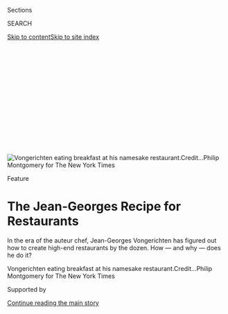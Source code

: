<div id="app">

<div>

<div>

<div>

<div class="NYTAppHideMasthead css-ikk3s8 e1suatyy0">

<div class="section css-133zg39 e1suatyy2">

<div class="css-eph4ug er09x8g0">

<div class="css-6n7j50">

</div>

<span class="css-1dv1kvn">Sections</span>

<div class="css-10488qs">

<span class="css-1dv1kvn">SEARCH</span>

</div>

[Skip to content](#site-content)[Skip to site
index](#site-index)

</div>

<div class="css-10698na e1huz5gh0">

</div>

</div>

</div>

</div>

<div data-aria-hidden="false">

<div id="site-content" data-role="main">

<div>

<div class="css-1aor85t" style="opacity:0.000000001;z-index:-1;visibility:hidden">

<div class="css-1hqnpie">

<div class="css-epjblv">

<span class="css-z6pdnw">The Jean-Georges Recipe for
Restaurants</span>

</div>

<div class="css-k008qs">

<div class="css-1iwv8en">

<span class="css-18z7m18"></span>

<div>

<div>

</div>

</div>

</div>

<span class="css-1n6z4y">https://nyti.ms/33GYsAn</span>

<div class="css-1705lsu">

<div class="css-4xjgmj">

<div class="css-4skfbu" data-role="toolbar" data-aria-label="Social Media Share buttons, Save button, and Comments Panel with current comment count" data-testid="share-tools">

  - 
  - 
  - 
  - 
    
    <div class="css-6n7j50">
    
    </div>

  - 
  - 

</div>

</div>

</div>

</div>

</div>

</div>

<div id="NYT_TOP_BANNER_REGION" class="css-11qgg8s">

</div>

<div id="fullBleedHeaderContent">

<div class="css-9fsmc8">

![<span class="css-i48y28 e13ogyst0" data-aria-hidden="true">Vongerichten
eating breakfast at his namesake
restaurant.</span><span class="css-ach9cc e1z0qqy90" itemprop="copyrightHolder"><span class="css-1ly73wi e1tej78p0">Credit...</span><span><span>Philip
Montgomery for The New York
Times</span></span></span>](https://static01.graylady3jvrrxbe.onion/images/2019/10/20/magazine/20mag-Jean-Georges-image1/20mag-Jean-Georges-image1-articleLarge.jpg?quality=75&auto=webp&disable=upscale)

</div>

<div class="css-1pumfk">

Feature

<div class="css-1vkm6nb ehdk2mb0">

# The Jean-Georges Recipe for Restaurants

</div>

In the era of the auteur chef, Jean-Georges Vongerichten has figured out
how to create high-end restaurants by the dozen. How — and why — does he
do it?

</div>

<div class="css-nwzfg5 e1gnum310">

<span class="css-1f9pvn2 magazine">Vongerichten eating breakfast at his
namesake
restaurant.</span><span class="css-ach9cc e1z0qqy90" itemprop="copyrightHolder"><span class="css-1ly73wi e1tej78p0">Credit...</span><span><span>Philip
Montgomery for The New York Times</span></span></span>

</div>

<div id="sponsor-wrapper" class="css-1hyfx7x">

<div id="sponsor-slug" class="css-19vbshk">

Supported by

</div>

[Continue reading the main
story](#after-sponsor)

<div id="sponsor" class="ad sponsor-wrapper" style="text-align:center;height:100%;display:block">

</div>

<div id="after-sponsor">

</div>

</div>

<div class="css-1fl1393 e1gnum311">

<div class="css-18e8msd">

<div class="css-vp77d3 epjyd6m0">

<div class="css-1baulvz">

By <span class="css-1baulvz last-byline" itemprop="name">Christopher
Cox</span>

</div>

</div>

  - Oct. 17,
    2019

  - 
    
    <div class="css-4xjgmj">
    
    <div class="css-d8bdto" data-role="toolbar" data-aria-label="Social Media Share buttons, Save button, and Comments Panel with current comment count" data-testid="share-tools">
    
      - 
      - 
      - 
      - 
        
        <div class="css-6n7j50">
        
        </div>
    
      - 
      - 
    
    </div>
    
    </div>

</div>

</div>

</div>

<div class="section meteredContent css-1r7ky0e" name="articleBody" itemprop="articleBody">

<div class="css-1fanzo5 StoryBodyCompanionColumn">

<div class="css-53u6y8">

**<span class="css-ggqk20 ethc9we0">O</span>**n Monday, May 13,
Jean-Georges Vongerichten got into a car outside his apartment in the
West Village and asked to be taken to the airport. It would have been an
odd time to leave town: The next day he was opening a new restaurant,
the Fulton, in Lower Manhattan, on the waterfront facing Brooklyn. But
Vongerichten wasn’t flying anywhere. He was going to check in on another
restaurant, this one opening on Wednesday, inside the new TWA Hotel at
J.F.K.

Opening two restaurants back to back, on consecutive days, would be
impressive for a Chipotle or an In-N-Out Burger. It’s absolutely
unheard-of for a fine-dining chef like Vongerichten. It also wasn’t part
of the plan. The two openings had been years in the making, both tied up
in larger redevelopment projects that the chef had no control over, so
he could do little but watch as the deadlines slowly converged on each
other: The opening date for the Fulton kept getting pushed back, while
the other, for the Paris Café, didn’t budge. As late as mid-April,
Vongerichten still thought he would have a few days’ buffer between
them, but then that, too, disappeared.

The 62-year-old Vongerichten looked grumpy, or whatever grumpy turns
into when it’s deployed on the face of a man whose default mode is glee.
He squirmed in his seat and kept glancing out the window distractedly.
The developers of the [TWA
Hotel](https://www.nytimes3xbfgragh.onion/2019/07/01/travel/twa-hotel-jfk.html)
had only turned the Paris Café kitchen over to Vongerichten the day
before, which was ridiculously late. At the Fulton, the kitchen was
ready six weeks before opening, and Vongerichten and his team had been
training nonstop since then. The goal for both restaurants was to stage
an opening night that felt like nothing of the sort, as if the
restaurant had been up and running perfectly for months. At this point
it looked as if only the Fulton would make it. “It’s a massive
pressure,” Vongerichten said.

[The
Fulton](https://www.nytimes3xbfgragh.onion/2019/07/30/dining/the-fulton-review-pete-wells-jean-georges.html)
and [the Paris
Café](https://www.nytimes3xbfgragh.onion/2019/05/15/dining/twa-terminal-restaurants-jean-georges-vongerichten.html)
would give Vongerichten 14 restaurants in New York and 38 around the
world. In the time it took to report and write this article, he added
two more, both in the new Four Seasons Hotel in Philadelphia. Four
restaurants in three months — it’s a lot, but 2019 will probably still
be slower than 2017, when he opened seven, in New York, Los Angeles,
Singapore, São Paulo and London. This pace is intentional. “My dream,”
he told me, “would be to open a restaurant a month and then get rid of
it.”

</div>

</div>

<div class="css-1fanzo5 StoryBodyCompanionColumn">

<div class="css-53u6y8">

His friend Eric Ripert, who has spent a career focused on only one
restaurant, [Le
Bernardin](https://www.nytimes3xbfgragh.onion/2012/05/23/dining/reviews/le-bernardin-in-midtown-manhattan.html),
says Vongerichten would be “bored to death” if he was stuck with only
his New York flagship on Central Park,
[Jean-Georges](https://www.nytimes3xbfgragh.onion/2014/04/09/dining/restaurant-review-jean-georges-on-the-upper-west-side.html),
to run. Ripert was equally insistent, however, that Jean-Georges
remained one of the best restaurants in the world, despite his
colleague’s ever-expanding portfolio of commitments. Even his
detractors, those who think the individual restaurants suffer for the
good of the whole, have trouble hiding their wonder at the juggernaut he
has assembled. One critic, in a review of a relatively early addition to
the Vongerichten culinary universe, asked if the chef had perhaps been
cloned. Vongerichten himself credits it all to “the formula,” a set of
procedures that he and his team put in place to make all these openings
run as smoothly as possible.

In the car’s back seat, one member of that team, Daniel Del Vecchio,
executive vice president of Jean-Georges Management, was taking calls
and typing on a laptop. In addition to Del Vecchio, who hardly leaves
Vongerichten’s side, the two most important players for openings are
Gregory Brainin, who leads a sort of commando unit that trains cooks at
Jean-Georges restaurants all over the world, and Lois Freedman, the
president of the company and the only person I saw (regularly) overrule
Vongerichten himself. “We’re a very tight-knit group,” Del Vecchio told
me. “Greg Brainin has been with Jean-Georges, what, almost 20 years. I’m
27 years. Lois is more than 30 years.” All of them started as cooks and
grew into executives as the business grew. They now oversee 5,000
employees in 12 countries. (Facebook, by comparison, had only 3,200
employees when it went public.) Last year, the Jean-Georges group did
$350 million in total sales.

In the car, Vongerichten took a call from his fish supplier, running
through a list of sea creatures that grew increasingly obscure as he
went down it. He and Del Vecchio then talked about the new menus they
were having printed for the Jean-Georges flagship. They had decided to
jettison the à la carte menu and offer only a six- or 10-course tasting,
each in omnivore and vegetarian versions. Vongerichten called it a
“major change,” the biggest move he has made since the restaurant
opened in
1997.

</div>

</div>

<div class="css-79elbk" data-testid="photoviewer-wrapper">

<div class="css-z3e15g" data-testid="photoviewer-wrapper-hidden">

</div>

<div class="css-1a48zt4 ehw59r15" data-testid="photoviewer-children">

![<span class="css-i48y28 e13ogyst0" data-aria-hidden="true">Jean-Georges
Vongerichten walks to work from his home in the West
Village.</span><span class="css-ach9cc e1z0qqy90" itemprop="copyrightHolder"><span class="css-1ly73wi e1tej78p0">Credit...</span><span>Philip
Montgomery for The New York
Times</span></span>](https://static01.graylady3jvrrxbe.onion/images/2019/10/20/magazine/20mag-Jean-Georges-image-02/20mag-Jean-Georges-image-02-articleLarge.jpg?quality=75&auto=webp&disable=upscale)

</div>

</div>

<div class="css-1fanzo5 StoryBodyCompanionColumn">

<div class="css-53u6y8">

The mood in the car changed slightly during this conversation, from
nervous energy to something more pensive. Despite Vongerichten’s
insistence that he values all 38 of his restaurants equally — “they’re
all my babies” — Jean-Georges was still the one that dominated his
imagination, not the firstborn but the doted-upon middle child, the one
who had achieved the greatest success but also required the most care
and attention.

</div>

</div>

<div class="css-1fanzo5 StoryBodyCompanionColumn">

<div class="css-53u6y8">

For the first time since we left the West Village, Vongerichten grew
silent. But then he saw the sign for the TWA Hotel, and he yelped with
happiness. “Look,” he said, “there’s our staff\!” Pressed up against the
second-floor window of the restaurant was a group of about 40 servers
and line cooks. They had just turned on the gas in the kitchen. The
first customers would be arriving in 48 hours.

**To get a sense** of what Vongerichten has built, without quite yet
understanding how he built it, it might help to learn his breakfast
schedule when he’s in New York. He doesn’t cook in his (huge,
immaculate) kitchen at home but rather tours his restaurants. On Monday
he eats at the Mercer, in SoHo; on Tuesday he’s at the Mark, on the
Upper East Side; on Wednesday he’s at
[ABCV](https://www.nytimes3xbfgragh.onion/2017/07/03/dining/abcv-review-vegetables-restaurant-jean-georges-vongerichten.html),
in the Flatiron district; Thursday is the wild card; and Friday it’s
breakfast at Jean-Georges.

What are his 38 restaurants? They don’t feel as if they are part of a
chain — though in a manner of speaking, they are. They aren’t hotel
restaurants, though a small number of them are in hotels. And, with the
exception of Jean-Georges, they aren’t formal dining rooms, though the
service at each exudes some of the stateliness of the highest-end,
black-tie-and-silver-cloche places. They resemble instead a species of
restaurant that has proliferated with the rise of the middle-class
foodie. Precise but not fussy. Lush but not luxe. Expensive but not
meant for expense accounts. A place you might go on a date night, but
before you leave the house, you have to stare at your closet and ask,
“Can I wear jeans?” (The answer is yes.)

Most of the restaurants in this class are one-offs, neighborhood joints
created by culinary-school grads and sous chefs who have reached escape
velocity from whatever kitchens they trained in. These are passion
projects — the realization of a single chef’s vision, now that she
finally gets to run her own shop. The bewildering trick that
Vongerichten and his team have pulled off is to replicate these labors
of love, but at scale.

The result is a group of restaurants that feels more like a commonwealth
of independent states than an evil empire. They are inflected by a
single sensibility — French technique; Asian spices; light, acidic
sauces — but the joy the Jean-Georges team takes in making each place
new is apparent. “That’s the best part: creating a menu, a concept,”
Vongerichten said. “The hardest part is to keep it running for the next
20 years.”

The highlight reel is impressive: potato-and-goat-cheese terrine with
arugula juice at Jojo (Vongerichten, Freedman and Del Vecchio go there
for it every Tuesday); scallops with cauliflower and caper-raisin
emulsion at Jean-Georges (a version of which Brainin and Vongerichten
use to test new chefs during the hiring process); tuna and tapioca
pearls with Thai chiles, Sichuan peppercorns, cinnamon, chipotle and
makrut lime at Spice Market (“We’ve never made food that complicated
again,” Brainin said); wild-mushroom burdock noodles, tempeh and pickles
at ABCV (reflecting Vongerichten’s recent preoccupation with health and
environmental sustainability). The molten-chocolate cake that took over
dessert menus all over the country in the aughts? That was cribbed from
the menu at Lafayette, the first New York restaurant run by
Vongerichten, which he left in
1991.

</div>

</div>

<div class="css-79elbk" data-testid="photoviewer-wrapper">

<div class="css-z3e15g" data-testid="photoviewer-wrapper-hidden">

</div>

<div class="css-1a48zt4 ehw59r15" data-testid="photoviewer-children">

<div class="css-1xdhyk6 erfvjey0">

<span class="css-1ly73wi e1tej78p0">Image</span>

<div class="css-zjzyr8">

<div data-testid="lazyimage-container" style="height:257.77777777777777px">

</div>

</div>

</div>

<span class="css-i48y28 e13ogyst0" data-aria-hidden="true">Vongerichten
in the kitchen of The Fulton on Oct.
4.</span><span class="css-ach9cc e1z0qqy90" itemprop="copyrightHolder"><span class="css-1ly73wi e1tej78p0">Credit...</span><span>Philip
Montgomery for The New York Times</span></span>

</div>

</div>

<div class="css-1fanzo5 StoryBodyCompanionColumn">

<div class="css-53u6y8">

The astounding thing about this system is how consistently it works.
It’s one thing to build something that looks like a neighborhood gem.
It’s another to make it a place that people really want to go, producing
dishes that sway even critics who might otherwise grumble about the
whole towering Jean-Georges edifice. (Pete Wells recently [coined the
term](https://www.nytimes3xbfgragh.onion/2019/04/23/dining/wayan-restaurant-review.html)
“Vongerichtenstein” in a review.) Each new restaurant is instantly a
Best New Restaurant. The achievement might be compared with James
Patterson’s regularly being shortlisted for the National Book Award,
except Patterson in this analogy would also have to write seven books a
year (maybe he already does this), while constantly touring the country
to promote every book he’d ever published.

</div>

</div>

<div class="css-1fanzo5 StoryBodyCompanionColumn">

<div class="css-53u6y8">

This prolificacy has led to some suspicion about his methods. The
metaphors shift from the realm of art to those of the business world:
Vongerichten has built a factory, a franchise, an assembly line. You
might imagine an enterprise of cut-and-paste, from the lighting in the
dining room to the items on the menu. The reality, however, is weirder,
a space where rigidity and a more freewheeling spirit can mix. At the
Fulton, I saw how granular the formula Vongerichten mentioned could get,
but I also saw improvisation right up to the last minute — all to
breathe life into that rare, counterintuitive thing: a neighborhood
restaurant, created by a cast of thousands.

[*\[Read Pete Wells’s review of the
Fulton.\]*](https://www.nytimes3xbfgragh.onion/2019/07/30/dining/the-fulton-review-pete-wells-jean-georges.html)

**The Fulton was** born three years ago, in a board room overlooking New
York Harbor. Its parents were Jean-Georges Management and the Howard
Hughes Corporation, the century-old oil, real estate and aircraft
company that has been redeveloping Manhattan’s South Street Seaport.
Howard Hughes asked Vongerichten to install a restaurant inside Pier 17,
a boxy mall on stilts that they were building over the East River.
Vongerichten had always wanted to open a seafood restaurant, and here
was a space that couldn’t be any closer to the water, steps from the
former Fulton Fish Market. The location determined the concept and the
name.

And, for a while, that’s all he had. Construction dragged on, and
Vongerichten refuses to begin planning a menu until a restaurant’s
design is locked in. Freedman takes the lead during this phase, choosing
everything from the color of the banquettes (sea-foam green) to the
price point of the water glasses (Pure by Pascale Naessens for Serax — a
name only Douglas Adams could love, and just over $7 each wholesale).

Freedman started working for Vongerichten at Lafayette, right out of
cooking school. Then, in 1991, they opened a bistro together called
Jojo. She was all too happy to take over the business side of things and
soon found out she had a knack for it. “I wanted to be able to grow my
fingernails and dress up,” she said. “In the kitchen, both of my arms
all the way up had burn marks.” I asked if she would have guessed she
would eventually be running 38 restaurants. “I didn’t think past Jojo at
the time,” she said. “No one had multiple restaurants. That just wasn’t
what people did back then. Chefs were not expanding.”

Expansion was made possible by a shift in the way that Vongerichten did
business. The early restaurants were owned and operated by the
Jean-Georges group. Most of the new restaurants are management deals.
For a percentage of gross revenue and a percentage of net profit,
Jean-Georges Management designs the restaurant and runs the kitchen, but
a partner owns or leases the space, does payroll, pays vendors and,
ultimately, takes home any profit after the licensing fees are paid.
Today these agreements provide three-quarters of Vongerichten’s total
revenue. (The group’s most profitable restaurant is Prime at the
Bellagio in Las Vegas. It and the Jean-Georges flagship each have
revenues of $25 million a year, though the cost to run the flagship is
much higher.)

At the Fulton, menu planning began in January, once the construction was
far enough along that Vongerichten and Brainin felt comfortable hiring
an executive chef, who would run things day to day. Normally the
Jean-Georges team would promote a sous chef from the flagship to lead
the new venture, like a plant that is propagated through cuttings. But
this time they plucked a young chef named Noah Poses from the Watergate
Hotel, after a trial tasting that impressed Brainin enough that he
didn’t even make Poses audition for Vongerichten himself.

</div>

</div>

<div class="css-79elbk" data-testid="photoviewer-wrapper">

<div class="css-z3e15g" data-testid="photoviewer-wrapper-hidden">

</div>

<div class="css-1a48zt4 ehw59r15" data-testid="photoviewer-children">

<div class="css-1xdhyk6 erfvjey0">

<span class="css-1ly73wi e1tej78p0">Image</span>

<div class="css-zjzyr8">

<div data-testid="lazyimage-container" style="height:580px">

</div>

</div>

</div>

<span class="css-i48y28 e13ogyst0" data-aria-hidden="true">Everything in
a Jean-Georges restaurant is measured to the gram, and deviations are
not
allowed.</span><span class="css-ach9cc e1z0qqy90" itemprop="copyrightHolder"><span class="css-1ly73wi e1tej78p0">Credit...</span><span>Philip
Montgomery for The New York Times</span></span>

</div>

</div>

<div class="css-1fanzo5 StoryBodyCompanionColumn">

<div class="css-53u6y8">

Poses, Brainin and Vongerichten spent about three months experimenting
in the Jean-Georges kitchen until they had a rough draft of a menu they
were happy with. In March, they moved to the kitchen at the Fulton.
There they continued to refine the dishes, cutting some and adding
others. Anchovies were on the menu (environmentally friendly), and then
they were off (not enough people like them). Snow crab was added to the
risotto. (“Once Jean-Georges tries a better version of something,”
Brainin said, “there’s no selling him on going back.”) Some dishes were
judged too hard to make in a reasonable amount of time, but a
labor-intensive Manhattan clam chowder was included at the last minute
because it’s just so popular.

Brainin and Vongerichten also agonized over one particular decision:
whether to put fluke crudo on the menu. In December, Grub Street
published an article with the headline [“Fluke Crudo Is a Scourge That
Must Be
Stopped,”](http://www.grubstreet.com/2018/12/fluke-crudo-scourge-nyc.html)
but the chefs decided they couldn’t give up on seafood that was local,
sustainable and versatile just because some critic wanted to plant a
flag in the ground. Plus, Brainin said, “we love that fish.” To fend off
any complaints of unoriginality, they had added a fermented habanero
vinaigrette to it, along with Sichuan buds.

Newly hired servers were taught everything from how to properly clear a
plate from a table to the pronunciation of menu items like *cremant de
Bourgogne*. “I don’t mind the knife to be a little crooked on the table,
but the person must have a personality, and they must be able to sell,”
Vongerichten said. Freedman told me she likes hiring actors as servers
because they can memorize long blocks of text.

Once Poses brought his four sous chefs on board in April, they could
begin the most important part of the Jean-Georges formula: simulating a
real dinner service as early and often as possible. The first of these
daily mock services was offered to just 20 employees, but eventually the
team opening the Fulton would pull staff members from the corporate
office, from the Howard Hughes Corporation and from their vendors in
order to fill the restaurant. The diners were given menus, but their
choices were already highlighted for them. Otherwise, Vongerichten said,
everyone would order the lobster and the kitchen wouldn’t be properly
tested.

After each of these meals, Brainin, Vongerichten and Poses would take
the menu they had planned and tweak it, dish by dish. Or, more
precisely, gram by gram: Everything in a Jean-Georges restaurant is
measured to the gram, and deviations are not allowed. “We make sure that
we test, we test, we test and test again,” Vongerichten said.

At the final mock service, one week before opening, I watched as a line
cook prepared a kale salad. Brainin quizzed him on the number of grams
of olive oil, of kale leaves, of Parmesan, and the cook knew each one by
heart and without hesitation. The partly assembled salad was placed on a
scale, and the cook shaved Parmesan onto it until he hit the desired
number. Later, after eating an entire bowl of tagliatelle with clams,
Brainin announced that the recipe needed six more grams of olive oil.
“No other kitchen runs this way,” he said. “Even if they say they do.”

</div>

</div>

<div class="css-1fanzo5 StoryBodyCompanionColumn">

<div class="css-53u6y8">

I asked one of the culinary trainers working under Brainin if the cooks
ever objected to the rigidness of all this gram-counting. “It sounds
tedious,” he said, “but you learn to respect the ingredients and the
dish.” Obeying the scales was like obeying the rules of a sonnet — a
limitation that allowed for almost unlimited artistry. Vongerichten said
it was also a clear-cut way to ensure that, even if he wasn’t cooking in
all 38 of his kitchens, the dishes would still be true to his vision,
without any unhelpful improvisations by local cooks. The only other way
to achieve the same end would be to radically downsize: “I would have a
counter with seven seats. I cook, I serve you and I clean. That would be
J.G. 100
percent.”

</div>

</div>

<div class="css-79elbk" data-testid="photoviewer-wrapper">

<div class="css-z3e15g" data-testid="photoviewer-wrapper-hidden">

</div>

<div class="css-1a48zt4 ehw59r15" data-testid="photoviewer-children">

<div class="css-1xdhyk6 erfvjey0">

<span class="css-1ly73wi e1tej78p0">Image</span>

<div class="css-zjzyr8">

<div data-testid="lazyimage-container" style="height:276.46666666666664px">

</div>

</div>

</div>

<span class="css-i48y28 e13ogyst0" data-aria-hidden="true">Jean-Georges
Vongerichten attributes the success of his culinary empire to “the
formula,” a set of procedures that he and his team put in place to make
all the openings run as smoothly as
possible.</span><span class="css-ach9cc e1z0qqy90" itemprop="copyrightHolder"><span class="css-1ly73wi e1tej78p0">Credit...</span><span>Philip
Montgomery for The New York Times</span></span>

</div>

</div>

<div class="css-1fanzo5 StoryBodyCompanionColumn">

<div class="css-53u6y8">

**If there is** a fault line in the Jean-Georges system as it’s
currently constructed, it resides within the namesake restaurant itself.
The 2018 edition of the Michelin Guide downgraded the restaurant from
three stars to two — the first time Jean-Georges hadn’t earned the top
ranking since Michelin started covering New York. “That was a sad day
for us,” Freedman said. “I was sad for him, because he is a chef who’s
always in his restaurants. Even though he’s really busy, he’s always in
his restaurants working.”

Hidden in that defense is a problem that has been haunting Vongerichten
and his team. Is it even possible to run a three-star restaurant like
Jean-Georges and a globe-spanning corporation at the same time? The
first is meant to offer a once-in-a-lifetime experience, while the
second depends on being able to take that experience and repackage it
for different audiences, cuisines and budgets. To find someone able to
do both is incredibly rare, as if Leonardo da Vinci were able to produce
both “The Last Supper” and “Last Supper” tote bags. Most of
Vongerichten’s peers don’t even try: The median number of restaurants
for a three-Michelin-star chef in the United States is two.

If Vongerichten didn’t love both equally — the empire and its namesake —
his choice would be easy. Only the spinoffs earn him any money. But he
started his career as a teenage apprentice in a three-star kitchen, and
that rarefied world maintains an unshakable grip on his imagination.
Thus, in a summer dominated by the demands of the Fulton, the Paris Café
and the new restaurants in Philadelphia, Vongerichten was forging ahead
with the new menu for Jean-Georges. His team had already contacted
Michelin and asked it to hold off making its determination for the next
edition until reviewers had tried it. It was time, he said, to “claim
our status again.”

At the same moment, clone-world Vongerichten was at the Fulton,
preparing for the final test before opening: two friends-and-family
meals. Guests could now pick whatever they wanted off the menu. They
could even, like living, breathing people, make special requests and
send things back and otherwise be pains in the neck. At 6 o’clock, I
spotted Vongerichten wandering around, on and off his phone. I asked him
if he felt ready, and he said: “Yes, it’s time. We had plenty of
training.” He seemed a little nervous. A few famous people, called PXes
(*personnes extraordinaires*) by the staff, showed up. One table near
the front window was wobbling.

I asked Poses what he could learn tonight that he didn’t already know.
With 105 meals, he said, the most they’ve done yet, they would learn
which parts of the menu create bottlenecks: “The dish might be great,
but is it feasible for a cook to turn out a hundred of them?” he said.
During the mock services, the runners kept getting backed up near the
pass-through to the kitchen. Brainin had shown me a long list of orders
for a single table, some hot, some cold, some quick to prepare and some
requiring a nonnegotiably long cook time. The best kitchens will figure
out how to prepare everything to come together at the right moment. The
Fulton hadn’t gotten there yet, so runners waited with half-full trays.

</div>

</div>

<div class="css-1fanzo5 StoryBodyCompanionColumn">

<div class="css-53u6y8">

Vongerichten was right: Everyone ordered lobster. The Fulton served 65
of them before the first friends-and-family meal was over. But if there
was one dish they were most excited about, something that was meant to
be both a showstopper and deeply familiar, it was the sea bass en
croûte. This was a whole sea bass for two, head on, served underneath a
flaky crust. “It’s the one,” Vongerichten said. “It’s a classic that
nobody else is doing in town.” He called it a fourth-generation dish:
Fernand Point, author of “Ma Gastronomie,” developed it at La Pyramide
in France, passed it on to Louis Outhier, who taught it to Vongerichten
at L’Oasis near Cannes, who taught it to Poses.

The sous chefs put one up on the pass-through and Vongerichten, Freedman
and I followed it upstairs to a table of four. The pastry had been
etched with the tip of a paring knife and painted in egg wash to give it
fishy definition: scales, eyes, spines in the fins. The crust was cut
tableside with scissors and delicately placed on the edge of the
platter. The skin was peeled back, and the fillets were moved to a
plate, deboned, reunited with the pastry and served with some tomatoes
and hollandaise. The whole ceremony felt both formal and whimsical and
was done with unbelievable delicacy. “It’s beyond,” Freedman
said.

</div>

</div>

<div class="css-79elbk" data-testid="photoviewer-wrapper">

<div class="css-z3e15g" data-testid="photoviewer-wrapper-hidden">

</div>

<div class="css-1a48zt4 ehw59r15" data-testid="photoviewer-children">

<div class="css-1xdhyk6 erfvjey0">

<span class="css-1ly73wi e1tej78p0">Image</span>

<div class="css-zjzyr8">

<div data-testid="lazyimage-container" style="height:309.3333333333333px">

</div>

</div>

</div>

<span class="css-i48y28 e13ogyst0" data-aria-hidden="true">Vongerichten
at his restaurant ABC Cocina in Manhattan. “I went into this business
because I love to pamper and tend to people,” he
said.</span><span class="css-ach9cc e1z0qqy90" itemprop="copyrightHolder"><span class="css-1ly73wi e1tej78p0">Credit...</span><span>Philip
Montgomery for The New York Times</span></span>

</div>

</div>

<div class="css-1fanzo5 StoryBodyCompanionColumn">

<div class="css-53u6y8">

By 9 o’clock, the downstairs had mostly emptied, but the upstairs had
become almost rowdy. Freedman said that they didn’t like to invite
restaurant people to friends and family, that it was more intimate than
that. She wasn’t eating yet: Del Vecchio and Vongerichten would probably
sit down with her around 11. In the meantime, Del Vecchio claimed a
place at the bar, where he was trying to solve a seating problem at one
of the restaurants uptown via a WhatsApp chat with the staff there.
While he was typing, he got a text from Singapore congratulating
everyone back in New York on the impending opening of the Fulton.

**The first paying** customers in the history of the Fulton arrived at
5:30 on May 14. They were greeted by hostesses, had their coats taken
and were shown to their seats. They weren’t friends or family or PXes.
They had made their reservation using an app. Poses gave a
start-of-service speech to his staff, stressing the importance of moving
tickets along quickly to the runners, and then the first orders began to
come in. I asked if he was nervous. “I go into every service with a
certain level of anxiety,” he said, “but I don’t think it’s necessarily
an unhealthy amount of anxiety. It’s a normal chef feeling, the
anxiety.”

Poses had opened a restaurant before, a place called the Mildred in
Philadelphia. He started as a cook there, in 2012, and was eventually
promoted to *chef de cuisine*. The restaurant didn’t last: Business was
inconsistent, and the employees didn’t always work together the way they
should. “Maybe part of that was due to not setting up those systems and
training staff properly,” Poses said. The experience made him a big
believer in the Vongerichten way of opening a restaurant. “Look at this
room,” he said. “Look at the support. If I was doing this by myself, I
would probably have no hair and would be shaking.”

At that moment, Vongerichten arrived. “It feels good in here,” he said.
He noticed a young woman eating alone at the bar and wondered if it was
perhaps Hannah Goldfield, the food critic from The New Yorker. It was
not, and I told him so, but he didn’t believe me. He ran over to the
pass-through and grabbed a printout with headshots of prominent
restaurant critics, including Goldfield, Pete Wells of The Times and
Adam Platt of New York. He showed it to me and pointed to Goldfield,
then looked again at the woman at the bar. O.K., he admitted, false
alarm.

</div>

</div>

<div class="css-1fanzo5 StoryBodyCompanionColumn">

<div class="css-53u6y8">

We watched as Brainin demonstrated proper plating of the kampachi, with
mounds of radish sitting atop the fish, to one cook. Freedman was at the
hostess stand, busily solving a seating problem. Five men who lived in
the neighborhood wanted a table but didn’t have a reservation. They
handed Freedman $100 (for the staff, they said), and she said she would
see what she could do. After a minute, during which she added the money
to the staff tip pool, she told the men she could seat them. They were
ecstatic.

There was no chance that the first dinner at the Paris Café the next day
would be nearly this seamless, but it was easy to imagine how much worse
it would be if the Jean-Georges team weren’t running it. Shut out of the
TWA Hotel, the cooks had been able to practice at ABC Kitchen and the
Mercer and Jean-Georges itself. On opening day, the culinary trainers
would help the greener members of the line. And they would all be
presided over by the gram and the scale. Tomorrow, the Paris Café would
probably be the worst of Vongerichten’s 38 restaurants, but it would
still be one of the best restaurants in the city. “We have it down to a
science with our team, with Lois and Greg and Danny and everybody,”
Vongerichten said. “We know how to put it all together.”

In certain moods, Vongerichten will talk wistfully about the simpler
days of having just one restaurant to run, when all he had to worry
about was Lafayette or Jojo. Downsizing, if he could ever do it, could
also provide the quickest path back to that third Michelin star: Critics
want ceaseless innovation from a chef, but they also reward something
closer to asceticism. The solitary genius, presiding over the counter
with seven seats. It’s a more appealing story than the chef who can open
seven restaurants in a year.

Vongerichten’s dilemma is that the drive that made Lafayette and
Jean-Georges great is the same one that made it impossible to stop with
just one or two restaurants. It’s the desire to say yes to everything,
to solve every problem, to make everybody happy. “I went into this
business,” he said, “because I love to pamper and tend to people.” If
you had the ability to do that in 18 cities on four continents, rather
than in one restaurant on Central Park, wouldn’t you?

It was dark now, and the lights shining on the Brooklyn Bridge reflected
off the water. Brainin stepped back and admired the line at work. It
never ceased to amaze him, he said, watching a kitchen come together.
Three weeks ago, they could barely serve 20 meals without panicking. Now
they were doing 140. “Opening a restaurant is like having a baby,” he
said. “It’s a strenuous, arduous, complicated process. You’ve got to be
sure that the baby can breathe on its own and eat on its own and walk on
its own and grow on its own.” He would keep coming to the Fulton every
night for a month. “After that I will be here at least once a week, you
know, forever.”

With that, he turned back to the kitchen, where Poses and Vongerichten
were conferring over a dish. If it wasn’t already perfect, it was a gram
or two away at most.

</div>

</div>

</div>

<div>

</div>

<div>

</div>

<div>

</div>

<div>

<div id="bottom-wrapper" class="css-1ede5it">

<div id="bottom-slug" class="css-l9onyx">

Advertisement

</div>

[Continue reading the main
story](#after-bottom)

<div id="bottom" class="ad bottom-wrapper" style="text-align:center;height:100%;display:block;min-height:90px">

</div>

<div id="after-bottom">

</div>

</div>

</div>

</div>

</div>

## Site Index

<div>

</div>

## Site Information Navigation

  - [© <span>2020</span> <span>The New York Times
    Company</span>](https://help.nytimes3xbfgragh.onion/hc/en-us/articles/115014792127-Copyright-notice)

<!-- end list -->

  - [NYTCo](https://www.nytco.com/)
  - [Contact
    Us](https://help.nytimes3xbfgragh.onion/hc/en-us/articles/115015385887-Contact-Us)
  - [Work with us](https://www.nytco.com/careers/)
  - [Advertise](https://nytmediakit.com/)
  - [T Brand Studio](http://www.tbrandstudio.com/)
  - [Your Ad
    Choices](https://www.nytimes3xbfgragh.onion/privacy/cookie-policy#how-do-i-manage-trackers)
  - [Privacy](https://www.nytimes3xbfgragh.onion/privacy)
  - [Terms of
    Service](https://help.nytimes3xbfgragh.onion/hc/en-us/articles/115014893428-Terms-of-service)
  - [Terms of
    Sale](https://help.nytimes3xbfgragh.onion/hc/en-us/articles/115014893968-Terms-of-sale)
  - [Site
    Map](https://spiderbites.nytimes3xbfgragh.onion)
  - [Help](https://help.nytimes3xbfgragh.onion/hc/en-us)
  - [Subscriptions](https://www.nytimes3xbfgragh.onion/subscription?campaignId=37WXW)

</div>

</div>

</div>

</div>
